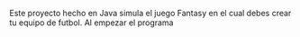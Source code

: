 Este proyecto hecho en Java simula el juego Fantasy en el cual debes crear tu equipo de futbol.
Al empezar el programa 
